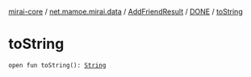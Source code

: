 [mirai-core](../../../index.md) / [net.mamoe.mirai.data](../../index.md) / [AddFriendResult](../index.md) / [DONE](index.md) / [toString](./to-string.md)

# toString

`open fun toString(): `[`String`](https://kotlinlang.org/api/latest/jvm/stdlib/kotlin/-string/index.html)